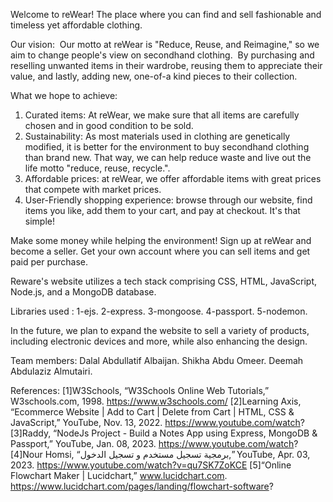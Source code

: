 Welcome to reWear!
The place where you can find and sell fashionable and timeless yet affordable clothing.

Our vision: 
Our motto at reWear is "Reduce, Reuse, and Reimagine," so we aim to change people's view on secondhand clothing. 
By purchasing and reselling unwanted items in their wardrobe,
reusing them to appreciate their value, and lastly, adding new, one-of-a kind pieces to their collection.

What we hope to achieve:
1. Curated items: At reWear, we make sure that all items are carefully chosen and in good condition to be sold.
2. Sustainability: As most materials used in clothing are genetically modified, it is better for the environment to buy secondhand clothing than brand new.
That way, we can help reduce waste and live out the life motto "reduce, reuse, recycle.".
3. Affordable prices: at reWear, we offer affordable items with great prices that compete with market prices.
4. User-Friendly shopping experience: browse through our website, find items you like, add them to your cart, and pay at checkout. It's that simple!

Make some money while helping the environment!
Sign up at reWear and become a seller. Get your own account where you can sell items and get paid per purchase.


Reware's website utilizes a tech stack comprising CSS, HTML, JavaScript, Node.js, and a MongoDB database.

Libraries used :
1-ejs.
2-express.
3-mongoose.
4-passport.
5-nodemon.




In the future, we plan to expand the website to sell a variety of products, including electronic devices and more, while also enhancing the design.

Team members:
Dalal Abdullatif Albaijan.
Shikha Abdu Omeer.
Deemah Abdulaziz Almutairi.

References:
[1]W3Schools, “W3Schools Online Web Tutorials,” W3schools.com, 1998. https://www.w3schools.com/
‌[2]Learning Axis, “Ecommerce Website | Add to Cart | Delete from Cart | HTML, CSS & JavaScript,” YouTube, Nov. 13, 2022. https://www.youtube.com/watch?
[3]Raddy, “NodeJs Project - Build a Notes App using Express, MongoDB & Passport,” YouTube, Jan. 08, 2023. https://www.youtube.com/watch?
[4]Nour Homsi, “برمجية تسجيل مستخدم و تسجيل الدخول,” YouTube, Apr. 03, 2023. https://www.youtube.com/watch?v=qu7SK7ZoKCE
[5]“Online Flowchart Maker | Lucidchart,” www.lucidchart.com. https://www.lucidchart.com/pages/landing/flowchart-software?
‌
‌
